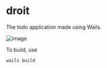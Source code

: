 # droit

The todo application made using Wails.

![image](https://github.com/Fizzify/droit/assets/79361847/a9da3c6a-e91d-4a73-8336-97b29bf0a9c5)




To build, use

`wails build`
